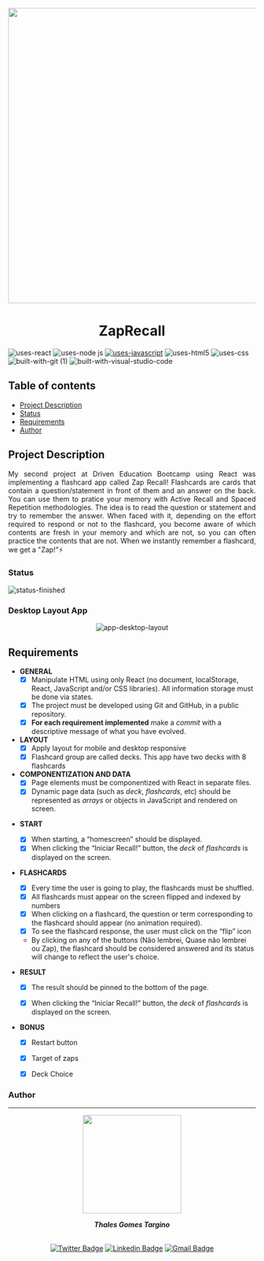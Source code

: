 <p align="center">
  <img src="https://user-images.githubusercontent.com/97575616/159168337-db954903-5c89-45d4-aae7-7ac410f00e10.png" width="600px" alt="">
</p>

<h1 align="center">ZapRecall</h1>

![uses-react](https://user-images.githubusercontent.com/97575616/159168483-9187c424-0817-490e-adae-51594ca8fb0c.svg)
![uses-node js](https://user-images.githubusercontent.com/97575616/159168484-a46ebbf6-859a-4b00-983c-5aa17eba03ce.svg)
[![uses-javascript](https://user-images.githubusercontent.com/97575616/152987324-94b641c3-8073-4132-9950-7b7e56179080.svg)](https://www.javascript.com)
![uses-html5](https://user-images.githubusercontent.com/97575616/152926412-a8c6da7f-0d54-4253-a820-cb264210bbcf.svg)
![uses-css](https://user-images.githubusercontent.com/97575616/152917480-e46ad631-d96c-413d-8b62-25012c52c7fc.svg)
![built-with-git (1)](https://user-images.githubusercontent.com/97575616/152927121-6e37ae20-6f09-4f84-9bdf-889ef6ef5773.svg)
![built-with-visual-studio-code](https://user-images.githubusercontent.com/97575616/152921255-9e6ad64b-5a0d-4f28-a3d0-f8c6a2774d85.svg)

## Table of contents
* [Project Description](#project-description)
* [Status](#status)
* [Requirements](#requirements)
* [Author](#author)


## Project Description
<p align="justify">My second project at Driven Education Bootcamp using React was implementing a flashcard app called Zap Recall!  Flashcards are cards that contain a question/statement in front of them and an answer on the back. You can use them to pratice your memory with Active Recall and Spaced Repetition methodologies.
The idea is to read the question or statement and try to remember the answer. When faced with it, depending on the effort required to respond or not to the flashcard, you become aware of which contents are fresh in your memory and which are not, so you can often practice the contents that are not.
When we instantly remember a flashcard, we get a "Zap!"⚡</p>

### Status
![status-finished](https://user-images.githubusercontent.com/97575616/152926720-d042178b-24c0-4d6b-94fb-0ccbd3c082cc.svg)

### Desktop Layout App
<div align="center">
  <img src="https://user-images.githubusercontent.com/97575616/159168566-fd960f4c-d011-4ce1-9858-771273f3f1dd.gif" alt="app-desktop-layout">
</div>

  
## Requirements

* **GENERAL**
    - [x] Manipulate HTML using only React (no document, localStorage, React, JavaScript and/or CSS libraries). All information storage must be done via states.
    - [x] The project must be developed using Git and GitHub, in a public repository.
    - [x] **For each requirement implemented** make a *commit* with a descriptive message of what you have evolved.

* **LAYOUT**
  - [x] Apply layout for mobile and desktop responsive
  - [x] Flashcard group are called decks. This app have two decks with 8 flashcards

* **COMPONENTIZATION AND DATA**
  - [x] Page elements must be componentized with React in separate files.
  - [x] Dynamic page data (such as *deck*, *flashcards*, etc) should be represented as *arrays* or objects in JavaScript and rendered on screen.

- **START**
  - [x] When starting, a “homescreen” should be displayed.
  - [x] When clicking the “Iniciar Recall!” button, the *deck* of *flashcards* is displayed on the screen.

- **FLASHCARDS**
  - [x] Every time the user is going to play, the flashcards must be shuffled.
  - [x] All flashcards must appear on the screen flipped and indexed by numbers
  - [x] When clicking on a flashcard, the question or term corresponding to the flashcard should appear (no animation required).
  - [x] To see the flashcard response, the user must click on the “flip” icon
   -  By clicking on any of the buttons (Não lembrei, Quase não lembrei ou Zap), the flashcard should be considered answered and its status will change to reflect the user's choice.

- **RESULT**
  - [x] The result should be pinned to the bottom of the page.
  - [x] When clicking the “Iniciar Recall!” button, the *deck* of *flashcards* is displayed on the screen.


- **BONUS**

  - [x] Restart button
  - [x] Target of zaps
  - [x] Deck Choice


### Author
---
<div align="center">
<img width= 200px src="https://user-images.githubusercontent.com/97575616/157583676-812b2612-a644-4c18-be9c-61f633406f50.png" alt=""/>
  <p> <i><b>Thales Gomes Targino</i></b> </p>

<br /> [![Twitter Badge](https://img.shields.io/badge/-@thales_targino-1ca0f1?style=flat-square&labelColor=1ca0f1&logo=twitter&logoColor=white&link=https://twitter.com/thales_targino)](https://twitter.com/thales_targino) [![Linkedin Badge](https://img.shields.io/badge/-thalesgomest-blue?style=flat-square&logo=Linkedin&logoColor=white&link=https://www.linkedin.com/in/thales-gomes-targino/)](https://www.linkedin.com/in/thales-gomes-targino/) 
[![Gmail Badge](https://img.shields.io/badge/-thalestargino@gmail.com-c14438?style=flat-square&logo=Gmail&logoColor=white&link=mailto:thalestargino@gmail.com)](mailto:thalestargino@gmail.com)
  
</div>
